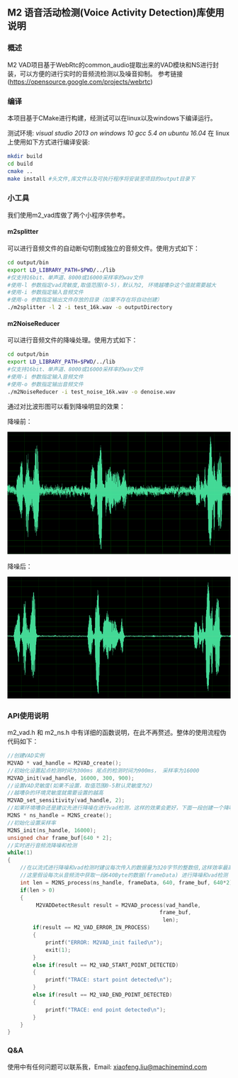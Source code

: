 ## M2 语音活动检测(Voice Activity Detection)库使用说明

### 概述

M2 VAD项目基于WebRtc的common_audio提取出来的VAD模块和NS进行封装，可以方便的进行实时的音频流检测以及噪音抑制。
参考链接 (https://opensource.google.com/projects/webrtc)

### 编译

本项目基于CMake进行构建，经测试可以在linux以及windows下编译运行。

测试环境:
*visual studio 2013 on windows 10*
*gcc 5.4 on ubuntu 16.04*
在 linux 上使用如下方式进行编译安装:
```bash
mkdir build
cd build
cmake ..
make install #头文件,库文件以及可执行程序将安装至项目的output目录下 
```

### 小工具
我们使用m2_vad库做了两个小程序供参考。
#### m2splitter
可以进行音频文件的自动断句切割成独立的音频文件。使用方式如下：
```bash
cd output/bin
export LD_LIBRARY_PATH=$PWD/../lib
#仅支持16bit、单声道、8000或16000采样率的wav文件
#使用-l 参数指定vad灵敏度,取值范围(0-5)，默认为2, 环境越嘈杂这个值就需要越大
#使用-i 参数指定输入音频文件
#使用-o 参数指定输出文件存放的目录（如果不存在将自动创建）
./m2splitter -l 2 -i test_16k.wav -o outputDirectory
```
#### m2NoiseReducer
可以进行音频文件的降噪处理。使用方式如下：
```bash
cd output/bin
export LD_LIBRARY_PATH=$PWD/../lib
#仅支持16bit、单声道、8000或16000采样率的wav文件
#使用-i 参数指定输入音频文件
#使用-o 参数指定输出音频文件
./m2NoiseReducer -i test_noise_16k.wav -o denoise.wav
```

通过对比波形图可以看到降噪明显的效果：

降噪前：

![降噪前](.\before.png "降噪前波形")

降噪后：

![降噪后](.\after.png "降噪后波形")

### API使用说明

m2_vad.h 和 m2_ns.h 中有详细的函数说明，在此不再赘述。整体的使用流程伪代码如下：

```c
//创建VAD实例
M2VAD * vad_handle = M2VAD_create();
//初始化设置起点检测时间为300ms 尾点的检测时间为900ms， 采样率为16000
M2VAD_init(vad_handle, 16000, 300, 900);
//设置VAD灵敏度(如果不设置，取值范围0-5默认灵敏度为2)
//越嘈杂的环境灵敏度就需要设置的越高
M2VAD_set_sensitivity(vad_handle, 2);
//如果环境嘈杂还是建议先进行降噪在进行vad检测，这样的效果会更好，下面一段创建一个降噪实例
M2NS * ns_handle = M2NS_create();
//初始化设置采样率
M2NS_init(ns_handle, 16000);
unsigned char frame_buf[640 * 2];
//实时进行音频流降噪和检测
while(1)
{
    //在以流式进行降噪和vad检测时建议每次传入的数据量为320字节的整数倍,这样效率最高
    //这里假设每次从音频流中获取一段640Byte的数据(frameData) 进行降噪和vad检测
    int len = M2NS_process(ns_handle, frameData, 640, frame_buf, 640*2);
    if(len > 0)
    {
         M2VADDetectResult result = M2VAD_process(vad_handle,
                                                frame_buf,
                                                 len);
        if(result == M2_VAD_ERROR_IN_PROCESS)
        {
            printf("ERROR: M2VAD_init failed\n");
            exit(1);
        }
        else if(result == M2_VAD_START_POINT_DETECTED)
        {
            printf("TRACE: start point detected\n");
        }
        else if(result == M2_VAD_END_POINT_DETECTED)
        {
            printf("TRACE: end point detected\n");
        }   
    }
}
```

### Q&A

使用中有任何问题可以联系我，Email: xiaofeng.liu@machinemind.com

